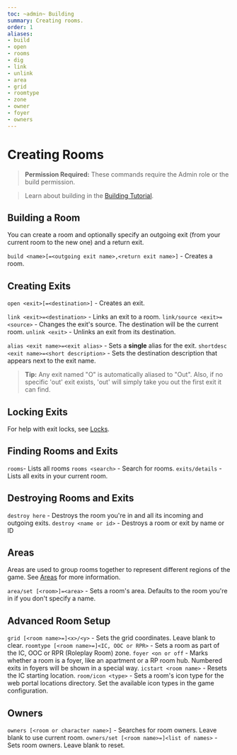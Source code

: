```yaml
---
toc: ~admin~ Building
summary: Creating rooms.
order: 1
aliases:
- build
- open
- rooms
- dig
- link
- unlink
- area
- grid
- roomtype
- zone
- owner
- foyer
- owners
---
```

# Creating Rooms

> **Permission Required:** These commands require the Admin role or the build permission.

> Learn about building in the [Building Tutorial](/help/building_tutorial).

## Building a Room

You can create a room and optionally specify an outgoing exit (from your current room to the new one) and a return exit.

`build <name>[=<outgoing exit name>,<return exit name>]` - Creates a room.

## Creating Exits

`open <exit>[=<destination>]` - Creates an exit.

`link <exit>=<destination>` - Links an exit to a room.
`link/source <exit>=<source>` - Changes the exit's source.  The destination will be the current room.
`unlink <exit>` - Unlinks an exit from its destination.

`alias <exit name>=<exit alias>` - Sets a **single** alias for the exit.
`shortdesc <exit name>=<short description>` - Sets the destination description that appears next to the exit name.

> **Tip:** Any exit named "O" is automatically aliased to "Out".  Also, if no specific 'out' exit exists, 'out' will simply take you out the first exit it can find.

## Locking Exits

For help with exit locks, see [Locks](/help/lock).

## Finding Rooms and Exits

`rooms`- Lists all rooms
`rooms <search>` - Search for rooms.
`exits/details` - Lists all exits in your current room.

## Destroying Rooms and Exits

`destroy here` - Destroys the room you're in and all its incoming and outgoing exits.
`destroy <name or id>` - Destroys a room or exit by name or ID

## Areas

Areas are used to group rooms together to represent different regions of the game.  See [Areas](/help/areas) for more information.

`area/set [<room>]=<area>` - Sets a room's area. Defaults to the room you're in if you don't specify a name.

## Advanced Room Setup

`grid [<room name>=]<x>/<y>` - Sets the grid coordinates.  Leave blank to clear.
`roomtype [<room name>=]<IC, OOC or RPR>` - Sets a room as part of the IC, OOC or RPR (Roleplay Room) zone.
`foyer <on or off` - Marks whether a room is a foyer, like an apartment or a RP room hub.  Numbered exits in foyers will be shown in a special way.
`icstart <room name>` - Resets the IC starting location.
`room/icon <type>` - Sets a room's icon type for the web portal locations directory. Set the available icon types in the game configuration.

## Owners

`owners [<room or character name>]` - Searches for room owners.  Leave blank to use current room.
`owners/set [<room name>=]<list of names>` - Sets room owners.  Leave blank to reset.
